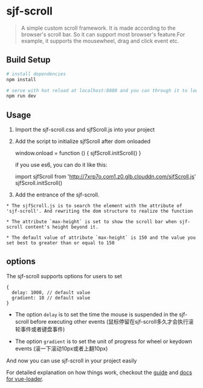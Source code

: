 # sjf-scroll

> A simple custom scroll framework. It is made according to the browser's scroll bar. So it can support most browser's feature.For example, it supports the mousewheel, drag and click event etc.

## Build Setup

``` bash
# install dependencies
npm install

# serve with hot reload at localhost:8080 and you can through it to look the example of sjf-scroll
npm run dev

```
## Usage 

  1. Import the sjf-scroll.css and sjfScroll.js into your project 

        <link rel="stylesheet" href="http://7xrp7o.com1.z0.glb.clouddn.com/sjf-scroll.css">
        <script src="http://7xrp7o.com1.z0.glb.clouddn.com/sjfScroll.js"></script>

  2. Add the script to initialize sjfScroll after dom onloaded

        window.onload = function () {
          sjfScroll.initScroll()
        }

      if you use es6, you can do it like this:

        import sjfScroll from 'http://7xrp7o.com1.z0.glb.clouddn.com/sjfScroll.js'
        sjfScroll.initScroll()

  3. Add the entrance of the sjf-scroll.

        <div sjf-scroll max-height="150"></div>
  
    * The sjfScroll.js is to search the element with the attribute of 'sjf-scroll'. And rewriting the dom structure to realize the function

    * The attribute `max-height` is set to show the scroll bar when sjf-scroll content's height beyond it.

    * The default value of attribute `max-height` is 150 and the value you set best to greater than or equal to 150

## options
The sjf-scroll supports options for users to set
    
    {
      delay: 1000, // default value
      gradient: 10 // default value
    }

  * The option `delay` is to set the time the mouse is suspended in the sjf-scroll before executing other events
    (鼠标停留在sjf-scroll多久才会执行滚轮事件或者键盘事件)

  * The option `gradient` is to set the unit of progress for wheel or keydown events
    (滚一下滚动10px或者上翻10px)

And now you can use sjf-scroll in your project easily

For detailed explanation on how things work, checkout the [guide](http://vuejs-templates.github.io/webpack/) and [docs for vue-loader](http://vuejs.github.io/vue-loader).
